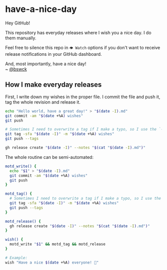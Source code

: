 # have-a-nice-day
Hey GitHub!

This repository has everyday releases where I wish you a nice day.
I do them manually.

Feel free to silence this repo in `👁 Watch` options if you don't want to receive release notifications in your GitHub dashboard.

And, most importantly, have a nice day!<br>
~ [@bswck](https://github.com/bswck)

## How I make everyday releases
First, I write down my wishes in the proper file. I commit the file and push it, tag the whole revision and release it.

```bash
echo "Hello world, have a great day!" > "$(date -I).md"
git commit -am "$(date +%A) wishes"
git push

# Sometimes I need to overwrite a tag if I make a typo, so I use the `-f` flag by default
git tag -sfa "$(date -I)" -m "$(date +%A) wishes"
git push --tags

gh release create "$(date -I)" --notes "$(cat "$(date -I).md")"
```

The whole routine can be semi-automated:

```bash
motd_write() {
  echo "$1" > "$(date -I).md"
  git commit -am "$(date +%A) wishes"
  git push
}

motd_tag() {
  # Sometimes I need to overwrite a tag if I make a typo, so I use the `-f` flag by default
  git tag -sfa "$(date -I)" -m "$(date +%A) wishes"
  git push --tags
}

motd_release() {
  gh release create "$(date -I)" --notes "$(cat "$(date -I).md")"
}

wish() {
  motd_write "$1" && motd_tag && motd_release
}

# Example:
wish "Have a nice $(date +%A) everyone! 🚀"
```

